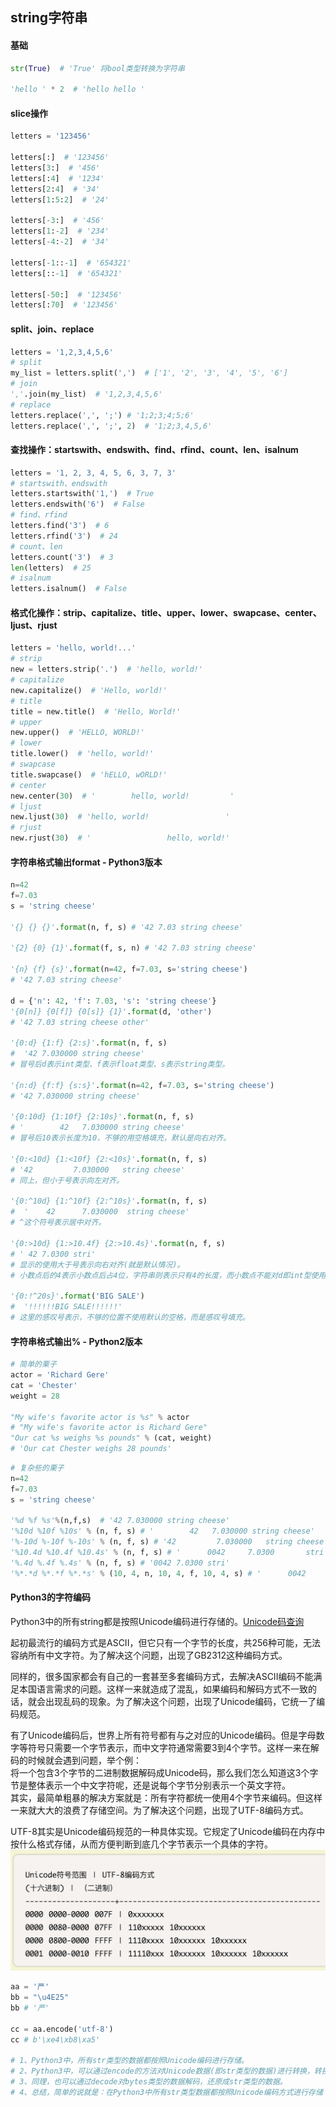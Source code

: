 ## string字符串

#### 基础
```python
str(True)  # 'True' 将bool类型转换为字符串

'hello ' * 2  # 'hello hello '
```

#### slice操作
```python
letters = '123456'

letters[:]  # '123456'
letters[3:]  # '456'
letters[:4]  # '1234'
letters[2:4]  # '34'
letters[1:5:2]  # '24'

letters[-3:]  # '456'
letters[1:-2]  # '234'
letters[-4:-2]  # '34'

letters[-1::-1]  # '654321'
letters[::-1]  # '654321'

letters[-50:]  # '123456'
letters[:70]  # '123456'
```

#### split、join、replace
```python
letters = '1,2,3,4,5,6'
# split
my_list = letters.split(',')  # ['1', '2', '3', '4', '5', '6']
# join
','.join(my_list)  # '1,2,3,4,5,6'
# replace
letters.replace(',', ';') # '1;2;3;4;5;6'
letters.replace(',', ';', 2)  # '1;2;3,4,5,6'
```

#### 查找操作：startswith、endswith、find、rfind、count、len、isalnum
```python
letters = '1, 2, 3, 4, 5, 6, 3, 7, 3'
# startswith、endswith
letters.startswith('1,')  # True
letters.endswith('6')  # False
# find、rfind
letters.find('3')  # 6
letters.rfind('3')  # 24
# count、len
letters.count('3')  # 3
len(letters)  # 25
# isalnum
letters.isalnum()  # False
```

#### 格式化操作：strip、capitalize、title、upper、lower、swapcase、center、ljust、rjust
```python
letters = 'hello, world!...'
# strip
new = letters.strip('.')  # 'hello, world!'
# capitalize
new.capitalize()  # 'Hello, world!'
# title
title = new.title()  # 'Hello, World!'
# upper
new.upper()  # 'HELLO, WORLD!'
# lower
title.lower()  # 'hello, world!'
# swapcase
title.swapcase()  # 'hELLO, wORLD!'
# center
new.center(30)  # '        hello, world!         '
# ljust
new.ljust(30)  # 'hello, world!                 '
# rjust
new.rjust(30)  # '                 hello, world!'
```

#### 字符串格式输出format - Python3版本
```python
n=42
f=7.03
s = 'string cheese'

'{} {} {}'.format(n, f, s) # '42 7.03 string cheese'

'{2} {0} {1}'.format(f, s, n) # '42 7.03 string cheese'

'{n} {f} {s}'.format(n=42, f=7.03, s='string cheese')
# '42 7.03 string cheese'

d = {'n': 42, 'f': 7.03, 's': 'string cheese'}
'{0[n]} {0[f]} {0[s]} {1}'.format(d, 'other')
# '42 7.03 string cheese other'

'{0:d} {1:f} {2:s}'.format(n, f, s)
#  '42 7.030000 string cheese'
# 冒号后d表示int类型、f表示float类型、s表示string类型。

'{n:d} {f:f} {s:s}'.format(n=42, f=7.03, s='string cheese')
# '42 7.030000 string cheese'

'{0:10d} {1:10f} {2:10s}'.format(n, f, s)
# '        42   7.030000 string cheese'
# 冒号后10表示长度为10，不够的用空格填充，默认是向右对齐。

'{0:<10d} {1:<10f} {2:<10s}'.format(n, f, s)
# '42         7.030000   string cheese'
# 同上，但小于号表示向左对齐。

'{0:^10d} {1:^10f} {2:^10s}'.format(n, f, s)
#  '    42      7.030000  string cheese'
# ^这个符号表示居中对齐。

'{0:>10d} {1:>10.4f} {2:>10.4s}'.format(n, f, s)
# ' 42 7.0300 stri'
# 显示的使用大于号表示向右对齐(就是默认情况)。
# 小数点后的4表示小数点后占4位，字符串则表示只有4的长度，而小数点不能对d即int型使用。

'{0:!^20s}'.format('BIG SALE')
#  '!!!!!!BIG SALE!!!!!!'
# 这里的感叹号表示，不够的位置不使用默认的空格，而是感叹号填充。
```

#### 字符串格式输出% - Python2版本
```python
# 简单的栗子
actor = 'Richard Gere'
cat = 'Chester'
weight = 28

"My wife's favorite actor is %s" % actor
# "My wife's favorite actor is Richard Gere"
"Our cat %s weighs %s pounds" % (cat, weight)
# 'Our cat Chester weighs 28 pounds'
```

```python
# 复杂些的栗子
n=42 
f=7.03
s = 'string cheese'

'%d %f %s'%(n,f,s)  # '42 7.030000 string cheese'
'%10d %10f %10s' % (n, f, s) # '        42   7.030000 string cheese'
'%-10d %-10f %-10s' % (n, f, s) # '42         7.030000   string cheese'
'%10.4d %10.4f %10.4s' % (n, f, s) # '      0042     7.0300       stri'
'%.4d %.4f %.4s' % (n, f, s) # '0042 7.0300 stri'
'%*.*d %*.*f %*.*s' % (10, 4, n, 10, 4, f, 10, 4, s) # '      0042     7.0300       stri'
```

#### Python3的字符编码
Python3中的所有string都是按照Unicode编码进行存储的。[Unicode码查询](http://unicode-table.com/en/)  

起初最流行的编码方式是ASCII，但它只有一个字节的长度，共256种可能，无法容纳所有中文字符。为了解决这个问题，出现了GB2312这种编码方式。  

同样的，很多国家都会有自己的一套甚至多套编码方式，去解决ASCII编码不能满足本国语言需求的问题。这样一来就造成了混乱，如果编码和解码方式不一致的话，就会出现乱码的现象。为了解决这个问题，出现了Unicode编码，它统一了编码规范。  

有了Unicode编码后，世界上所有符号都有与之对应的Unicode编码。但是字母数字等符号只需要一个字节表示，而中文字符通常需要3到4个字节。这样一来在解码的时候就会遇到问题，举个例：  
将一个包含3个字节的二进制数据解码成Unicode码，那么我们怎么知道这3个字节是整体表示一个中文字符呢，还是说每个字节分别表示一个英文字符。  
其实，最简单粗暴的解决方案就是：所有字符都统一使用4个字节来编码。但这样一来就大大的浪费了存储空间。为了解决这个问题，出现了UTF-8编码方式。  

UTF-8其实是Unicode编码规范的一种具体实现。它规定了Unicode编码在内存中按什么格式存储，从而方便判断到底几个字节表示一个具体的字符。  
![Unicode编码怎么转换成UTF-8编码](https://github.com/winux404/note/blob/master/imgs/unicode.png)

```python
aa = '严'
bb = "\u4E25"
bb # '严'

cc = aa.encode('utf-8')
cc # b'\xe4\xb8\xa5'

# 1、Python3中，所有str类型的数据都按照Unicode编码进行存储。
# 2、Python3中，可以通过encode的方法对Unicode数据(即str类型的数据)进行转换，转换为UTF-8(即bytes类型)的数据。
# 3、同理，也可以通过decode对bytes类型的数据解码，还原成str类型的数据。
# 4、总结，简单的说就是：在Python3中所有str类型数据都按照Unicode编码方式进行存储；所有bytes类型数据都按照UTF-8编码方式进行存储。
```